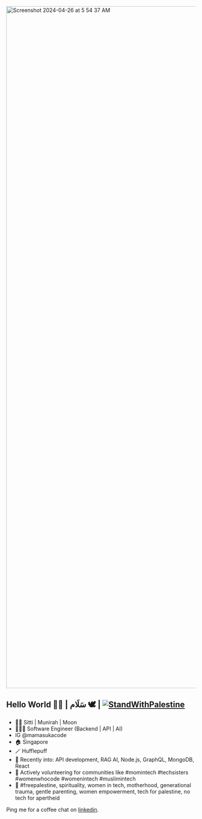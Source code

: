 <img width="1812" alt="Screenshot 2024-04-26 at 5 54 37 AM" src="https://github.com/sittimunirahar/sittimunirahar/assets/32325375/fa47bc08-7cd1-44bc-bc25-29ba6f3464e7">

## Hello World 👋🏼 | سَلَام 🕊 | [![StandWithPalestine](https://raw.githubusercontent.com/Safouene1/support-palestine-banner/master/StandWithPalestine.svg)](https://techforpalestine.org/learn-more)

- 🧕🏼 Sitti | Munirah | Moon
- 👩🏻‍💻 Software Engineer (Backend | API | AI)
- IG @mamasukacode
- 🏠 Singapore
- 🪄 Hufflepuff
- 🔭 Recently into: API development, RAG AI, Node.js, GraphQL, MongoDB, React
- 👯 Actively volunteering for communities like #momintech #techsisters #womenwhocode #womenintech #muslimintech 
- 💬 #freepalestine, spirituality, women in tech, motherhood, generational trauma, gentle parenting, women empowerment, tech for palestine, no tech for apertheid

Ping me for a coffee chat on [linkedin](https://www.linkedin.com/in/sitti-munirah-abdul-razak/). 

<!--
**sittimunirahar/sittimunirahar** is a ✨ _special_ ✨ repository because its `README.md` (this file) appears on your GitHub profile.

Here are some ideas to get you started:

- 🔭 I’m currently working on ...
- 🌱 I’m currently learning ...
- 👯 I’m looking to collaborate on ...
- 🤔 I’m looking for help with ...
- 💬 Ask me about ...
- 📫 How to reach me: ...
- 😄 Pronouns: ...
- ⚡ Fun fact: ...
-->
